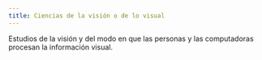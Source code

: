 ```yaml
---
title: Ciencias de la visión o de lo visual
---
```

Estudios de la visión y del modo en que las personas y las computadoras procesan la información visual.